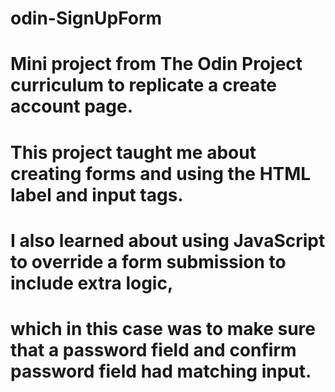 # odin-SignUpForm

# Mini project from The Odin Project curriculum to replicate a create account page.
# This project taught me about creating forms and using the HTML label and input tags.
# I also learned about using JavaScript to override a form submission to include extra logic,
# which in this case was to make sure that a password field and confirm password field had matching input.